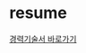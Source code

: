 # resume
[경력기술서 바로가기](https://github.com/mkkim90/resume/blob/main/%E1%84%80%E1%85%B5%E1%86%B7%E1%84%86%E1%85%B5%E1%86%AB%E1%84%80%E1%85%B2%E1%86%AB_%E1%84%80%E1%85%A7%E1%86%BC%E1%84%85%E1%85%A7%E1%86%A8%E1%84%80%E1%85%B5%E1%84%89%E1%85%AE%E1%86%AF%E1%84%89%E1%85%A5.pdf) 
